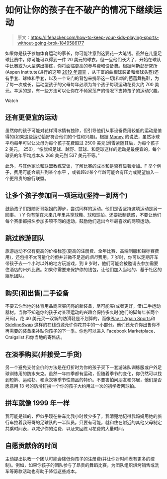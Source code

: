 # 如何让你的孩子在不破产的情况下继续运动

> 原文：<https://lifehacker.com/how-to-keep-your-kids-playing-sports-without-going-brok-1849586177>

如果你是孩子参加体育运动的家长，你可能注意到这要花一大笔钱。虽然在儿童足球比赛中，你可能可以得到一件 20 美元的球衣，但一旦他们长大了，开始在球队中比赛或为大型演出排练，你将面临更高的参与费和设备费。根据阿斯彭研究所(Aspen Institute)进行的这项 [2019 年调查](https://www.aspenprojectplay.org/news/kids-quit-most-sports-by-age-11) ，从丰富的曲棍球装备和棒球头盔(还有手套、球棒和手套，以及一个专门的背包来携带这一切)和新的芭蕾舞拖鞋，为了每一次成长，运动型孩子的父母每年必须为每个孩子每项运动花费大约 700 美元。幸运的是，有一些方法可以让你在不倾家荡产的情况下支持孩子的运动兴趣。

Watch

## 还有更便宜的运动

虽然你的孩子可能对花样滑冰情有独钟，但引导他们从事设备费用较低的运动是值得的(如果这些运动恰好符合他们的个性和兴趣)。根据 [Money](https://money.com/save-money-on-kids-sports/) 的说法，虽然冰球平均每年可以让父母为每个孩子花费超过 2500 美元(滑雪紧随其后，为每个孩子 2 美元， 250)，“像旗帜足球、越野、篮球、和足球这样的运动是最便宜的，每个球员的年平均成本从 268 美元到 537 美元不等。”

此外，与其他家长和联盟教练交谈，了解比赛的成本和是否有显著增加。F 举个例子，费用可能会飙升到某个水平 ，或者超过某个年龄可能会有压力或期望加入一个更昂贵的旅行联盟。

## 让多个孩子参加同一项运动(坚持一到两个)

鼓励孩子们跟随哥哥姐姐的脚步，尝试同样的运动。他们是否坚持这项运动是另一回事。 ) Y 你有望在未来几年里共享球鞋、球和球拍。还要抵制诱惑，不要让他们每个赛季都报名参加多项不同的运动，鼓励他们选出今年最喜欢的两项运动。

## 跳过旅游团队

旅游运动不仅有更高的价格标签(更高的注册费、全年比赛、高端制服和锦标赛费用)，还包括不太可量化的但并非微不足道的*旅行*费用。7 岁时，你可以定期开车带孩子去一个小时以外的地方玩游戏，到 9 岁时，他们可能会被邀请去参加需要住酒店的州外比赛。如果你需要来保护你的钱包，让他们加入当地的、基于社区的娱乐团队。

## 购买(和出售)二手设备

不要去你当地的体育用品商店买闪亮的新装备，尽可能买(或者更好，借)二手运动器材。当你不知道你的孩子对某项运动的兴趣会保持多久时(他们的脚每年长两个尺码)，花 40 美元买一双新的防滑鞋是不划算的，而像[Play It Again Sports](https://www.playitagainsports.com/home)和 [SidelineSwap](https://sidelineswap.com/) 这样的在线资源允许你花其中的一小部分。他们还允许你出售你不再需要的装备来补贴你孩子的下一季。你也可以进入 Facebook Marketplace、Craigslist 和你当地的寄售店。

## 在淡季购买(并接受二手货)

另一个避免支付全价的方法是在打折时为你的孩子买下一套游泳队训练服或户外足球训练用的防水夹克。虽然一年四季都有运动，但随着季节的变化，你仍然可以找到短裤、运动衫、和泳衣等季节性商品的特价。不要害怕问朋友和邻居，他们是否愿意用 13 号的防滑钉换一个你的孩子大约用过一次的初学者网球拍。

## 拼车就像 1999 年一样

我可能是错的，但似乎现在拼车比我小时候少多了。我清楚地记得我妈妈用她的旅行车拉着我哥哥的足球队的一半队员。只要有可能，就和住在附近的其他父母制定共乘时间表，以减少你的油费，以及来回练习花费的大量时间。

## 自愿贡献你的时间

主动提出执教一个团队可能会降低你孩子的注册费(并让你对时间表有更多的控制)。例如，如果你孩子的团队参与了昂贵的舞蹈比赛，为团队组织烘烤销售或洗车等筹款活动也有助于降低这些成本。
